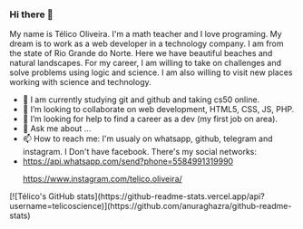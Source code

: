 ### Hi there 👋

<!--
**telicoscience/telicoscience** is a ✨ _special_ ✨ repository because its `README.md` (this file) appears on your GitHub profile.

Here are some ideas to get you started:-->
My name is Télico Oliveira. I'm a math teacher and I love programing. My dream is to work as a web developer in a technology company. I am from the state of Rio Grande do Norte. Here we have beautiful beaches and natural landscapes. For my career, I am willing to take on challenges and solve problems using logic and science. I am also willing to visit new places working with science and technology.

- 🌱 I am currently studying git and github and taking cs50 online.
- 👯 I’m looking to collaborate on web development, HTML5, CSS, JS, PHP. 
- 🤔 I’m looking for help to find a career as a dev (my first job on area). 
- 💬 Ask me about ...
- 📫 How to reach me: I'm usualy on whatsapp, github, telegram and instagram. I Don't have facebook. There's my social networks: 
- https://api.whatsapp.com/send?phone=5584991319990 </p>
https://www.instagram.com/telico.oliveira/

<p>
[![Télico's GitHub stats](https://github-readme-stats.vercel.app/api?username=telicoscience)](https://github.com/anuraghazra/github-readme-stats)

</p>

